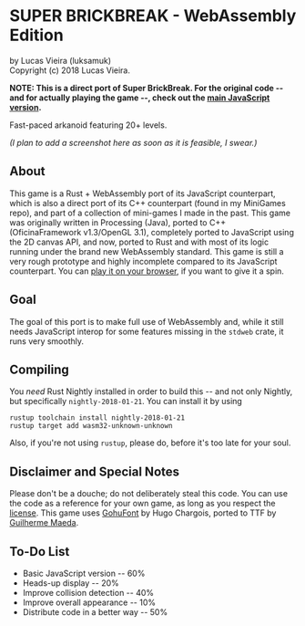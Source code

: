 # SUPER BRICKBREAK - WebAssembly Edition
by Lucas Vieira (luksamuk)<br/>
Copyright (c) 2018 Lucas Vieira.

**NOTE: This is a direct port of Super BrickBreak. For the original code -- and for actually playing the game --, check out the [main JavaScript version](https://github.com/luksamuk/SuperBrickBreak).**

Fast-paced arkanoid featuring 20+ levels.

*(I plan to add a screenshot here as soon as it is feasible, I swear.)*


## About
This game is a Rust + WebAssembly port of its JavaScript counterpart, which is also a direct port of its C++ counterpart (found in my MiniGames repo), and part of a collection of mini-games I made in the past.
This game was originally written in Processing (Java), ported to C++ (OficinaFramework v1.3/OpenGL 3.1), completely ported to JavaScript using the 2D canvas API, and now, ported to Rust and with most of its logic running under the brand new WebAssembly standard.
This game is still a very rough prototype and highly incomplete compared to its JavaScript counterpart. You can [play it on your browser](https://luksamuk.github.io/super-brickbreak-rs), if you want to give it a spin.

## Goal
The goal of this port is to make full use of WebAssembly and, while it still needs JavaScript interop for some features missing in the `stdweb` crate, it runs very smoothly.

## Compiling

You *need* Rust Nightly installed in order to build this -- and not only Nightly, but specifically `nightly-2018-01-21`. You can install it by using

	rustup toolchain install nightly-2018-01-21
	rustup target add wasm32-unknown-unknown

Also, if you're not using `rustup`, please do, before it's too late for your soul.

## Disclaimer and Special Notes
Please don't be a douche; do not deliberately steal this code.
You can use the code as a reference for your own game, as long as you respect the [license](./LICENSE).
This game uses [GohuFont](font.gohu.org) by Hugo Chargois, ported to TTF by [Guilherme Maeda](https://github.com/koemaeda/gohufont-ttf).

## To-Do List
- Basic JavaScript version -- 60%
- Heads-up display -- 20%
- Improve collision detection -- 40%
- Improve overall appearance -- 10%
- Distribute code in a better way -- 50%

